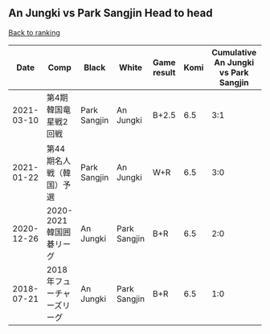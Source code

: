 ## An Jungki vs Park Sangjin Head to head

[Back to ranking](../../index.md)




| **Date** | **Comp** | **Black** | **White** | **Game result** | **Komi** | **Cumulative An Jungki vs Park Sangjin** | **An Jungki streak** | **Park Sangjin streak** | 
| --- | --- | --- | --- | --- | --- | --- | --- | --- |
| 2021-03-10 | 第4期韓国竜星戦2回戦 | Park Sangjin | An Jungki | B+2.5 | 6.5 | 3:1 | 0 | 1 | 
| 2021-01-22 | 第44期名人戦（韓国）予選 | Park Sangjin | An Jungki | W+R | 6.5 | 3:0 | 3 | 0 | 
| 2020-12-26 | 2020-2021韓国囲碁リーグ | An Jungki | Park Sangjin | B+R | 6.5 | 2:0 | 2 | 0 | 
| 2018-07-21 | 2018年フューチャーズリーグ | An Jungki | Park Sangjin | B+R | 6.5 | 1:0 | 1 | 0 |




